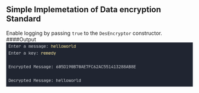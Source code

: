 ## Simple Implemetation of Data encryption Standard 

Enable logging by passing `true` to the `DesEncryptor` constructor.
####Output
![Output](https://raw.githubusercontent.com/MakrandBhale/Des-Encryption-in-JAVA/master/output.png)

